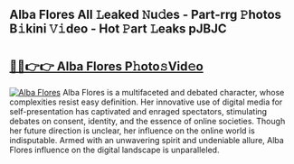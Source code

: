 ## Alba Flores All 𝙻eaked 𝙽u𝚍es - Part-rrg 𝙿hotos B𝚒kini 𝚅𝚒deo - Hot 𝙿art 𝙻eaks pJBJC

# <h2><a href="http://ld0jnnv.urlbe.top/?page=Alba+Flores">🔗🔗👉👉 Alba Flores P𝚑oto𝚜Vid𝚎o</a></h2>

[![Alba Flores](https://i.imgur.com/eBuTRDB.gif)](http://ld0jnnv.urlbe.top/?page=Alba+Flores)
Alba Flores is a multifaceted and debated character, whose complexities resist easy definition. Her innovative use of digital media for self-presentation has captivated and enraged spectators, stimulating debates on consent, identity, and the essence of online societies. Though her future direction is unclear, her influence on the online world is indisputable. Armed with an unwavering spirit and undeniable allure, Alba Flores influence on the digital landscape is unparalleled.
